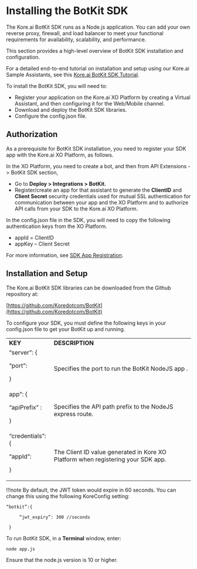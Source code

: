 # **Installing the BotKit SDK**

The Kore.ai BotKit SDK runs as a Node.js application. You can add your own reverse proxy, firewall, and load balancer to meet your functional requirements for availability, scalability, and performance.

This section provides a high-level overview of BotKit SDK installation and configuration.

For a detailed end-to-end tutorial on installation and setup using our Kore.ai Sample Assistants, see this [Kore.ai BotKit SDK Tutorial](../tutorials/flight-search-sample-bot).

To install the BotKit SDK, you will need to:

* Register your application on the Kore.ai XO Platform by creating a Virtual Assistant, and then configuring it for the Web/Mobile channel.
* Download and deploy the BotKit SDK libraries.
* Configure the config.json file.

## Authorization

As a prerequisite for BotKit SDK installation, you need to register your SDK app with the Kore.ai XO Platform, as follows.

In the XO Platform, you need to create a bot, and then from API Extensions -> BotKit SDK section,

* Go to **Deploy > Integrations > BotKit.**
* Register/create an app for that assistant to generate the **ClientID** and **Client Secret** security credentials used for mutual SSL authentication for communication between your app and the XO Platform and to authorize API calls from your SDK to the Kore.ai XO Platform. 

In the config.json file in the SDK, you will need to copy the following authentication keys from the XO Platform.

* appId = ClientID
* appKey – Client Secret

For more information, see [SDK App Registration](../app-registration).

## Installation and Setup

The Kore.ai BotKit SDK libraries can be downloaded from the Github repository at:

[https://github.com/Koredotcom/BotKit](https://github.com/Koredotcom/BotKit)

To configure your SDK, you must define the following keys in your config.json file to get your BotKit up and running.

<table>
  <tr>
   <td><strong>KEY</strong>
   </td>
   <td><strong>DESCRIPTION</strong>
   </td>
  </tr>
  <tr>
   <td>“server”: {
<p>
“port”:
<p>
}
   </td>
   <td>Specifies the port to run the BotKit NodeJS app .
   </td>
  </tr>
  <tr>
   <td>app”: {
<p>
“apiPrefix” :
<p>
}
   </td>
   <td>Specifies the API path prefix to the NodeJS express route.
   </td>
  </tr>
  <tr>
   <td>“credentials”: {
<p>
“appId”:
<p>
}
   </td>
   <td>The Client ID value generated in Kore XO Platform when registering your SDK app.
   </td>
  </tr>
</table>

!!!note
   By default, the JWT token would expire in 60 seconds. You can change this using the following KoreConfig setting:
   
   ```
   “botkit”:{

        “jwt_expiry”: 300 //seconds

    }
   ```

To run BotKit SDK, in a **Terminal** window, enter:
```
node app.js
```

Ensure that the node.js version is 10 or higher.
